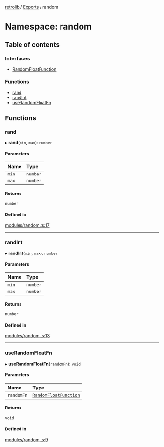 [retrolib](../README.md) / [Exports](../modules.md) / random

# Namespace: random

## Table of contents

### Interfaces

- [RandomFloatFunction](../interfaces/random.RandomFloatFunction.md)

### Functions

- [rand](random.md#rand)
- [randInt](random.md#randint)
- [useRandomFloatFn](random.md#userandomfloatfn)

## Functions

### rand

▸ **rand**(`min`, `max`): `number`

#### Parameters

| Name | Type |
| :------ | :------ |
| `min` | `number` |
| `max` | `number` |

#### Returns

`number`

#### Defined in

[modules/random.ts:17](https://github.com/philbgarner/retrolib/blob/97cd8c0/src/modules/random.ts#L17)

___

### randInt

▸ **randInt**(`min`, `max`): `number`

#### Parameters

| Name | Type |
| :------ | :------ |
| `min` | `number` |
| `max` | `number` |

#### Returns

`number`

#### Defined in

[modules/random.ts:13](https://github.com/philbgarner/retrolib/blob/97cd8c0/src/modules/random.ts#L13)

___

### useRandomFloatFn

▸ **useRandomFloatFn**(`randomFn`): `void`

#### Parameters

| Name | Type |
| :------ | :------ |
| `randomFn` | [`RandomFloatFunction`](../interfaces/random.RandomFloatFunction.md) |

#### Returns

`void`

#### Defined in

[modules/random.ts:9](https://github.com/philbgarner/retrolib/blob/97cd8c0/src/modules/random.ts#L9)
